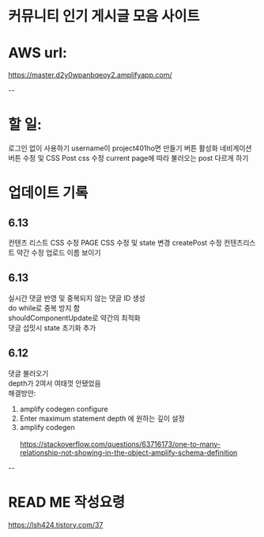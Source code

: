# 커뮤니티 인기 게시글 모음 사이트

# AWS url:
https://master.d2y0wpanbqeoy2.amplifyapp.com/

--

# 할 일:
로그인 없이 사용하기
username이 project401ho면 만들기 버튼 활성화
네비게이션 버튼 수정 및 CSS
Post css 수정
current page에 따라 불러오는 post 다르게 하기


# 업데이트 기록
## 6.13
컨텐츠 리스트 CSS 수정
PAGE CSS 수정 및 state 변경
createPost 수정
컨텐츠리스트 약간 수정
업로드 이름 보이기


## 6.13
실시간 댓글 반영 및 중복되지 않는 댓글 ID 생성<br>
do while로 중복 방지 함<br>
shouldComponentUpdate로 약간의 최적화 <br>
댓글 섭밋시 state 초기화 추가 <br>


## 6.12
댓글 불러오기 <br>
depth가 2여서 여태껏 안됐었음<br>
해결방안: <br>
1. amplify codegen configure
2. Enter maximum statement depth 에 원하는 깊이 설정
3. amplify codegen
<br><br>
https://stackoverflow.com/questions/63716173/one-to-many-relationship-not-showing-in-the-object-amplify-schema-definition



--
# READ ME 작성요령
https://lsh424.tistory.com/37<br>